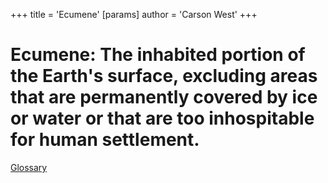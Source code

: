 +++
 title = 'Ecumene'
[params]
	author = 'Carson West'
+++
# **Ecumen**e: The inhabited portion of the Earth's surface, excluding areas that are permanently covered by ice or water or that are too inhospitable for human settlement.

 [Glossary](./../glossary/)
